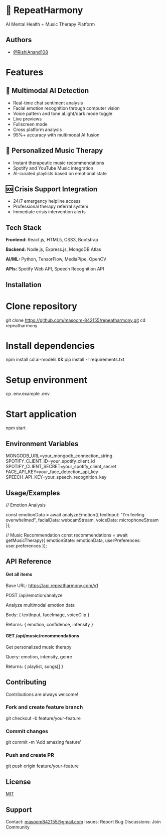 
# 🎵 RepeatHarmony

AI Mental Health + Music Therapy Platform




## Authors

- [@RishiAnand108](https://www.github.com/RishiAnand108)


# Features

## 🤖 Multimodal AI Detection
- Real-time chat sentiment analysis
- Facial emotion recognition through computer vision
- Voice pattern and tone aLight/dark mode toggle
- Live previews
- Fullscreen mode
- Cross platform analysis
- 95%+ accuracy with multimodal AI fusion

## 🎼 Personalized Music Therapy
- Instant therapeutic music recommendations
- Spotify and YouTube Music integration
- AI-curated playlists based on emotional state

## 🆘 Crisis Support Integration
- 24/7 emergency helpline access
- Professional therapy referral system
- Immediate crisis intervention alerts

## Tech Stack

**Frontend:** React.js, HTML5, CSS3, Bootstrap

**Backend:** Node.js, Express.js, MongoDB Atlas

**AI/ML:** Python, TensorFlow, MediaPipe, OpenCV

**APIs:** Spotify Web API, Speech Recognition API

## Installation

# Clone repository
git clone https://github.com/masoom-842155/repeatharmony.git
cd repeatharmony

# Install dependencies
npm install
cd ai-models && pip install -r requirements.txt

# Setup environment
cp .env.example .env

# Start application
npm start

    
## Environment Variables

MONGODB_URL=your_mongodb_connection_string
SPOTIFY_CLIENT_ID=your_spotify_client_id
SPOTIFY_CLIENT_SECRET=your_spotify_client_secret
FACE_API_KEY=your_face_detection_api_key
SPEECH_API_KEY=your_speech_recognition_key



## Usage/Examples

// Emotion Analysis

const emotionData = await analyzeEmotion({
  textInput: "I'm feeling overwhelmed",
  facialData: webcamStream,
  voiceData: microphoneStream
});

// Music Recommendation
const recommendations = await getMusicTherapy({
  emotionState: emotionData,
  userPreferences: user.preferences
});


## API Reference

#### Get all items

Base URL: https://api.repeatharmony.com/v1

POST /api/emotion/analyze

Analyze multimodal emotion data

Body: { textInput, faceImage, voiceClip }

Returns: { emotion, confidence, intensity }

#### GET /api/music/recommendations

Get personalized music therapy

Query: emotion, intensity, genre

Returns: { playlist, songs[] }
## Contributing

Contributions are always welcome!

### Fork and create feature branch
git checkout -b feature/your-feature

### Commit changes
git commit -m 'Add amazing feature'

### Push and create PR
git push origin feature/your-feature


## License

[MIT](https://choosealicense.com/licenses/mit/)


## Support

Contact: masoom842155@gmail.com
Issues: Report Bug
Discussions: Join Community

